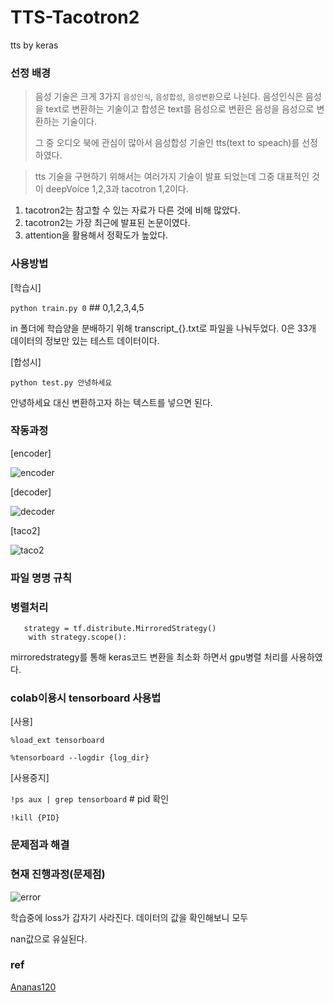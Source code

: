 # TTS-Tacotron2

tts by keras

### 선정 배경

> 음성 기술은 크게 3가지 `음성인식`, `음성합성`, `음성변환`으로 나뉜다. 음성인식은 음성을 text로 변환하는 기술이고 합성은 text를 음성으로 변환은 음성을 음성으로 변환하는 기술이다.
>
> 그 중 오디오 북에 관심이 많아서 음성합성 기술인 tts(text to speach)를 선정하였다.

> tts 기술을 구현하기 위해서는 여러가지 기술이 발표 되었는데 그중 대표적인 것이 deepVoice 1,2,3과 tacotron 1,2이다.

1. tacotron2는 참고할 수 있는 자료가 다른 것에 비해 많았다.
2. tacotron2는 가장 최근에 발표된 논문이였다.
3. attention을 활용해서 정확도가 높았다.

### 사용방법

[학습시]

``python train.py 0``  ## 0,1,2,3,4,5

in 폴더에 학습양을 분배하기 위해 transcript_{}.txt로 파일을 나눠두었다. 0은 33개 데이터의 정보만 있는 테스트 데이터이다.

[합성시]

``python test.py 안녕하세요``

안녕하세요 대신 변환하고자 하는 텍스트를 넣으면 된다.

### 작동과정

[encoder]

![encoder](https://user-images.githubusercontent.com/62198488/87370047-ee414580-c5bc-11ea-8a8c-af273a2c43fa.png)

[decoder]

![decoder](https://user-images.githubusercontent.com/62198488/87369975-c0f49780-c5bc-11ea-8f42-5218de3db443.png)

[taco2]

![taco2](https://user-images.githubusercontent.com/62198488/87370084-ff8a5200-c5bc-11ea-9451-df8a73c48e63.png)

### 파일 명명 규칙

### 병렬처리

```
   strategy = tf.distribute.MirroredStrategy()
    with strategy.scope():
```

mirroredstrategy를 통해 keras코드 변환을 최소화 하면서 gpu병렬 처리를 사용하였다.

### colab이용시  tensorboard 사용법

[사용]

``%load_ext tensorboard``

``%tensorboard --logdir {log_dir}``

[사용중지]

`!ps aux | grep tensorboard`  # pid 확인

`!kill {PID}`

### 문제점과 해결



### 현재 진행과정(문제점)

![error](https://user-images.githubusercontent.com/62198488/87370647-825fdc80-c5be-11ea-9162-ff0c5b856edc.png)

학습중에 loss가 갑자기 사라진다. 데이터의 값을 확인해보니 모두

nan값으로 유실된다.

### ref

[Ananas120](https://github.com/Ananas120/Tacotron2_in_keras)

